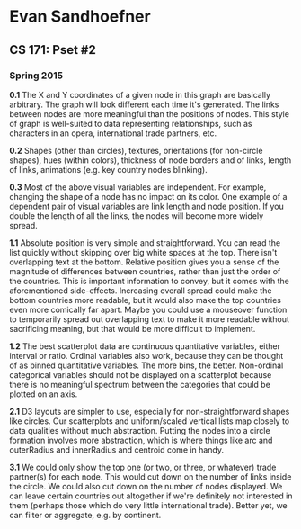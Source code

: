 Evan Sandhoefner
================
CS 171: Pset #2
---------------
### Spring 2015

**0.1** The X and Y coordinates of a given node in this graph are basically arbitrary. The graph will look different each time it's generated. The links between nodes are more meaningful than the positions of nodes. This style of graph is well-suited to data representing relationships, such as characters in an opera, international trade partners, etc.

**0.2** Shapes (other than circles), textures, orientations (for non-circle shapes), hues (within colors), thickness of node borders and of links, length of links, animations (e.g. key country nodes blinking).

**0.3** Most of the above visual variables are independent. For example, changing the shape of a node has no impact on its color. One example of a dependent pair of visual variables are link length and node position. If you double the length of all the links, the nodes will become more widely spread.

**1.1** Absolute position is very simple and straightforward. You can read the list quickly without skipping over big white spaces at the top. There isn't overlapping text at the bottom. Relative position gives you a sense of the magnitude of differences between countries, rather than just the order of the countries. This is important information to convey, but it comes with the aforementioned side-effects. Increasing overall spread could make the bottom countries more readable, but it would also make the top countries even more comically far apart. Maybe you could use a mouseover function to temporarily spread out overlapping text to make it more readable without sacrificing meaning, but that would be more difficult to implement.

**1.2** The best scatterplot data are continuous quantitative variables, either interval or ratio. Ordinal variables also work, because they can be thought of as binned quantitative variables. The more bins, the better. Non-ordinal categorical variables should not be displayed on a scatterplot because there is no meaningful spectrum between the categories that could be plotted on an axis.

**2.1** D3 layouts are simpler to use, especially for non-straightforward shapes like circles. Our scatterplots and uniform/scaled vertical lists map closely to data qualities without much abstraction. Putting the nodes into a circle formation involves more abstraction, which is where things like arc and outerRadius and innerRadius and centroid come in handy.

**3.1** We could only show the top one (or two, or three, or whatever) trade partner(s) for each node. This would cut down on the number of links inside the circle. We could also cut down on the number of nodes displayed. We can leave certain countries out altogether if we're definitely not interested in them (perhaps those which do very little international trade). Better yet, we can filter or aggregate, e.g. by continent.